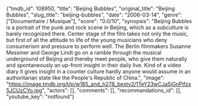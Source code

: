 {"tmdb_id": 108950, "title": "Beijing Bubbles", "original_title": "Beijing Bubbles", "slug_title": "beijing-bubbles", "date": "2006-03-14", "genre": ["Documentaire / Musique"], "score": "0.0/10", "synopsis": "Beijing Bubbles is a portrait of the punk and rock scene in Beijing, which as a subculture is barely recognized there. Center stage of the film takes not only the music, but first of all the attitude to life of the young musicians who deny consumerism and pressure to perform well. The Berlin filmmakers Susanne Messmer and George Lindt go on a ramble through the musical underground of Beijing and thereby meet people, who give them naturally and spontaneously an up-front insight in their daily live. Kind of a video diary it gives insight in a counter culture hardly anyone would assume in an authoritarian state like the People's Republic of China.", "image": "https://image.tmdb.org/t/p/w185_and_h278_bestv2/1TeY23wCJa5jGnPifzx5JCUzCYo.jpg", "actors": [], "comments": [], "recommandations_id": [], "youtube_key": "notfound"}